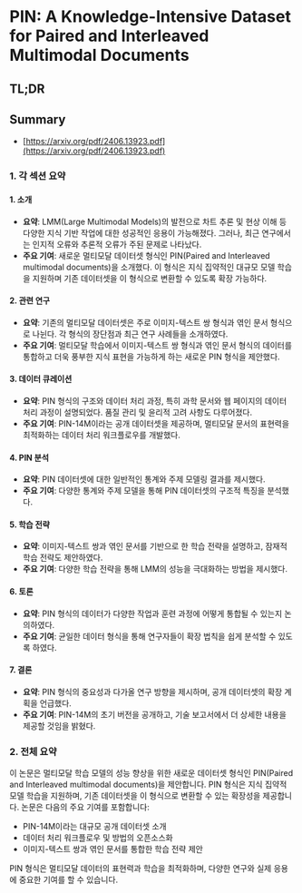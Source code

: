 # PIN: A Knowledge-Intensive Dataset for Paired and Interleaved Multimodal Documents
## TL;DR
## Summary
- [https://arxiv.org/pdf/2406.13923.pdf](https://arxiv.org/pdf/2406.13923.pdf)

### 1. 각 섹션 요약

#### 1. 소개
- **요약**: LMM(Large Multimodal Models)의 발전으로 차트 추론 및 현상 이해 등 다양한 지식 기반 작업에 대한 성공적인 응용이 가능해졌다. 그러나, 최근 연구에서는 인지적 오류와 추론적 오류가 주된 문제로 나타났다.
- **주요 기여**: 새로운 멀티모달 데이터셋 형식인 PIN(Paired and Interleaved multimodal documents)을 소개했다. 이 형식은 지식 집약적인 대규모 모델 학습을 지원하며 기존 데이터셋을 이 형식으로 변환할 수 있도록 확장 가능하다.

#### 2. 관련 연구
- **요약**: 기존의 멀티모달 데이터셋은 주로 이미지-텍스트 쌍 형식과 엮인 문서 형식으로 나뉜다. 각 형식의 장단점과 최근 연구 사례들을 소개하였다.
- **주요 기여**: 멀티모달 학습에서 이미지-텍스트 쌍 형식과 엮인 문서 형식의 데이터를 통합하고 더욱 풍부한 지식 표현을 가능하게 하는 새로운 PIN 형식을 제안했다.

#### 3. 데이터 큐레이션
- **요약**: PIN 형식의 구조와 데이터 처리 과정, 특히 과학 문서와 웹 페이지의 데이터 처리 과정이 설명되었다. 품질 관리 및 윤리적 고려 사항도 다루어졌다.
- **주요 기여**: PIN-14M이라는 공개 데이터셋을 제공하며, 멀티모달 문서의 표현력을 최적화하는 데이터 처리 워크플로우를 개발했다.

#### 4. PIN 분석
- **요약**: PIN 데이터셋에 대한 일반적인 통계와 주제 모델링 결과를 제시했다.
- **주요 기여**: 다양한 통계와 주제 모델을 통해 PIN 데이터셋의 구조적 특징을 분석했다.

#### 5. 학습 전략
- **요약**: 이미지-텍스트 쌍과 엮인 문서를 기반으로 한 학습 전략을 설명하고, 잠재적 학습 전략도 제안하였다.
- **주요 기여**: 다양한 학습 전략을 통해 LMM의 성능을 극대화하는 방법을 제시했다.

#### 6. 토론
- **요약**: PIN 형식의 데이터가 다양한 작업과 훈련 과정에 어떻게 통합될 수 있는지 논의하였다.
- **주요 기여**: 균일한 데이터 형식을 통해 연구자들이 확장 법칙을 쉽게 분석할 수 있도록 하였다.

#### 7. 결론
- **요약**: PIN 형식의 중요성과 다가올 연구 방향을 제시하며, 공개 데이터셋의 확장 계획을 언급했다.
- **주요 기여**: PIN-14M의 초기 버전을 공개하고, 기술 보고서에서 더 상세한 내용을 제공할 것임을 밝혔다.

### 2. 전체 요약

이 논문은 멀티모달 학습 모델의 성능 향상을 위한 새로운 데이터셋 형식인 PIN(Paired and Interleaved multimodal documents)을 제안합니다. PIN 형식은 지식 집약적 모델 학습을 지원하며, 기존 데이터셋을 이 형식으로 변환할 수 있는 확장성을 제공합니다. 논문은 다음의 주요 기여를 포함합니다:
- PIN-14M이라는 대규모 공개 데이터셋 소개
- 데이터 처리 워크플로우 및 방법의 오픈소스화
- 이미지-텍스트 쌍과 엮인 문서를 통합한 학습 전략 제안

PIN 형식은 멀티모달 데이터의 표현력과 학습을 최적화하며, 다양한 연구와 실제 응용에 중요한 기여를 할 수 있습니다.